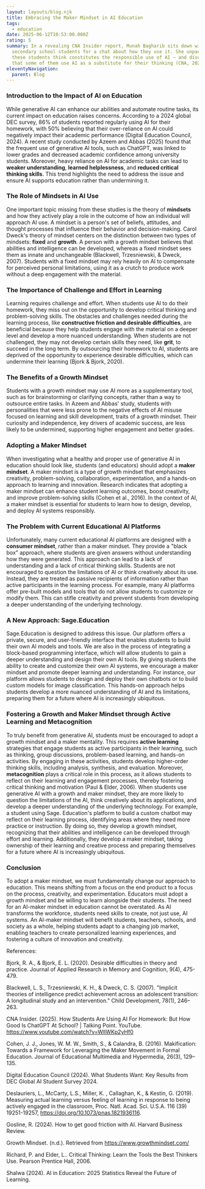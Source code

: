 ```yaml
---
layout: layouts/blog.njk
title: Embracing the Maker Mindset in AI Education
tags:
  - education
date: 2025-06-12T10:53:00.000Z
rating: 5
summary: In a revealing CNA Insider report, Munah Bagharib sits down with three
  secondary school students for a chat about how they use it. She unpacks what
  these students think constitutes the responsible use of AI – and discovers
  that some of them use AI as a substitute for their thinking (CNA, 2025).
eleventyNavigation:
  parent: Blog
---
```

### Introduction to the Impact of AI on Education

While generative AI can enhance our abilities and automate routine tasks, its current impact on education raises concerns. According to a 2024 global DEC survey, 86% of students reported regularly using AI for their homework, with 50% believing that their over-reliance on AI could negatively impact their academic performance (Digital Education Council, 2024). A recent study conducted by Azeem and Abbas (2025) found that the frequent use of generative AI tools, such as ChatGPT, was linked to lower grades and decreased academic confidence among university students. Moreover, heavy reliance on AI for academic tasks can lead to **weaker understanding**, **learned helplessness**, and **reduced critical thinking skills**. This trend highlights the need to address the issue and ensure AI supports education rather than undermining it.

### The Role of Mindsets in AI Use
One important topic missing from these studies is the theory of **mindsets** and how they actively play a role in the outcome of how an individual will approach AI use. A mindset is a person's set of beliefs, attitudes, and thought processes that influence their behavior and decision-making. Carol Dweck's theory of mindset centers on the distinction between two types of mindsets: **fixed** and **growth**. A person with a growth mindset believes that abilities and intelligence can be developed, whereas a fixed mindset sees them as innate and unchangeable (Blackwell, Trzesniewski, & Dweck, 2007). Students with a fixed mindset may rely heavily on AI to compensate for perceived personal limitations, using it as a crutch to produce work without a deep engagement with the material.

### The Importance of Challenge and Effort in Learning
Learning requires challenge and effort. When students use AI to do their homework, they miss out on the opportunity to develop critical thinking and problem-solving skills. The obstacles and challenges needed during the learning process, like **constructive friction and desirable difficulties**, are beneficial because they help students engage with the material on a deeper level and develop a more nuanced understanding. When students are not challenged, they may not develop certain skills they need, like **grit**, to succeed in the long term. By outsourcing their homework to AI, students are deprived of the opportunity to experience desirable difficulties, which can undermine their learning (Bjork & Bjork, 2020).

### The Benefits of a Growth Mindset
Students with a growth mindset may use AI more as a supplementary tool, such as for brainstorming or clarifying concepts, rather than a way to outsource entire tasks. In Azeem and Abbas' study, students with personalities that were less prone to the negative effects of AI misuse focused on learning and skill development, traits of a growth mindset. Their curiosity and independence, key drivers of academic success, are less likely to be undermined, supporting higher engagement and better grades.

### Adopting a Maker Mindset
When investigating what a healthy and proper use of generative AI in education should look like, students (and educators) should adopt a **maker mindset**. A maker mindset is a type of growth mindset that emphasizes creativity, problem-solving, collaboration, experimentation, and a hands-on approach to learning and innovation. Research indicates that adopting a maker mindset can enhance student learning outcomes, boost creativity, and improve problem-solving skills (Cohen et al., 2016). In the context of AI, a maker mindset is essential for students to learn how to design, develop, and deploy AI systems responsibly.

### The Problem with Current Educational AI Platforms
Unfortunately, many current educational AI platforms are designed with a **consumer mindset**, rather than a maker mindset. They provide a "black box" approach, where students are given answers without understanding how they were generated. This approach can lead to a lack of understanding and a lack of critical thinking skills. Students are not encouraged to question the limitations of AI or think creatively about its use. Instead, they are treated as passive recipients of information rather than active participants in the learning process. For example, many AI platforms offer pre-built models and tools that do not allow students to customize or modify them. This can stifle creativity and prevent students from developing a deeper understanding of the underlying technology.

### A New Approach: Sage.Education
Sage.Education is designed to address this issue. Our platform offers a private, secure, and user-friendly interface that enables students to build their own AI models and tools. We are also in the process of integrating a block-based programming interface, which will allow students to gain a deeper understanding and design their own AI tools. By giving students the ability to create and customize their own AI systems, we encourage a maker mindset and promote deeper learning and understanding. For instance, our platform allows students to design and deploy their own chatbots or to build custom models for image classification. This hands-on approach helps students develop a more nuanced understanding of AI and its limitations, preparing them for a future where AI is increasingly ubiquitous.

### Fostering a Growth and Maker Mindset through Active Learning and Metacognition
To truly benefit from generative AI, students must be encouraged to adopt a growth mindset and a maker mentality. This requires **active learning** strategies that engage students as active participants in their learning, such as thinking, group discussions, problem-based learning, and hands-on activities. By engaging in these activities, students develop higher-order thinking skills, including analysis, synthesis, and evaluation. Moreover, **metacognition** plays a critical role in this process, as it allows students to reflect on their learning and engagement processes, thereby fostering critical thinking and motivation (Paul & Elder, 2006). When students use generative AI with a growth and maker mindset, they are more likely to question the limitations of the AI, think creatively about its applications, and develop a deeper understanding of the underlying technology. For example, a student using Sage. Education's platform to build a custom chatbot may reflect on their learning process, identifying areas where they need more practice or instruction. By doing so, they develop a growth mindset, recognizing that their abilities and intelligence can be developed through effort and learning. Additionally, they develop a maker mindset, taking ownership of their learning and creative process and preparing themselves for a future where AI is increasingly ubiquitous.

### Conclusion
To adopt a maker mindset, we must fundamentally change our approach to education. This means shifting from a focus on the end product to a focus on the process, creativity, and experimentation. Educators must adopt a growth mindset and be willing to learn alongside their students. The need for an AI-maker mindset in education cannot be overstated. As AI transforms the workforce, students need skills to create, not just use, AI systems. An AI-maker mindset will benefit students, teachers, schools, and society as a whole, helping students adapt to a changing job market, enabling teachers to create personalized learning experiences, and fostering a culture of innovation and creativity.

References:

Bjork, R. A., & Bjork, E. L. (2020). Desirable difficulties in theory and practice. Journal of Applied Research in Memory and Cognition, 9(4), 475-479. 

Blackwell, L. S., Trzesniewski, K. H., & Dweck, C. S. (2007). "Implicit theories of intelligence predict achievement across an adolescent transition: A longitudinal study and an intervention." Child Development, 78(1), 246–263.

CNA Insider. (2025). How Students Are Using AI For Homework: But How Good Is ChatGPT At School? | Talking Point. YouTube. https://www.youtube.com/watch?v=WlIWKp2yHf0

Cohen, J. J., Jones, W. M. W., Smith, S., & Calandra, B. (2016). Makification: Towards a Framework for Leveraging the Maker Movement in Formal Education. Journal of Educational Multimedia and Hypermedia, 26(3), 129–135.

Digital Education Council (2024). What Students Want: Key Results from DEC Global AI Student Survey 2024.

Deslauriers, L., McCarty, L.S., Miller,  K. , Callaghan, K., & Kestin, G. (2019). Measuring actual learning versus feeling of learning in response to being actively engaged in the classroom, Proc. Natl. Acad. Sci. U.S.A. 116 (39) 19251-19257, https://doi.org/10.1073/pnas.1821936116.

Gosline, R. (2024). How to get good friction with AI. Harvard Business Review.

Growth Mindset. (n.d.). Retrieved from <https://www.growthmindset.com/>

Richard, P. and Elder, L.. Critical Thinking: Learn the Tools the Best Thinkers Use. Pearson Prentice Hall, 2006.

Shalwa (2024). AI in Education: 2025 Statistics Reveal the Future of Learning.


